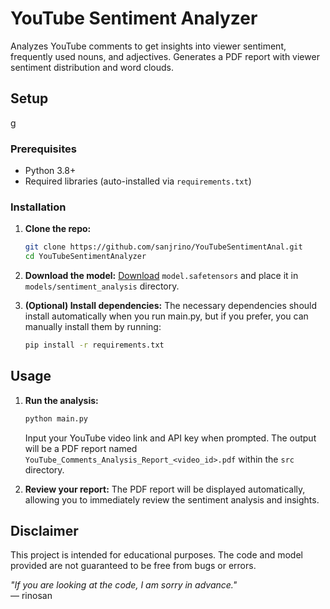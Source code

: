 # YouTube Sentiment Analyzer
Analyzes YouTube comments to get insights into viewer sentiment, frequently used nouns, and adjectives. Generates a PDF report with viewer sentiment distribution and word clouds.

## Setup
g
### Prerequisites
- Python 3.8+
- Required libraries (auto-installed via `requirements.txt`)

### Installation
1. **Clone the repo:**
   ```bash
   git clone https://github.com/sanjrino/YouTubeSentimentAnal.git
   cd YouTubeSentimentAnalyzer
   ```
2. **Download the model:**
   [Download](https://drive.google.com/drive/folders/12vEgQzEx3cIuglwueAydBsIMoLbjlWvL?usp=sharing) `model.safetensors` and place it in `models/sentiment_analysis` directory.

3. **(Optional) Install dependencies:**
   The necessary dependencies should install automatically when you run main.py, but if you prefer, you can manually install them by running:
   ```bash
   pip install -r requirements.txt
   ```

## Usage
1. **Run the analysis:**
   ```bash
   python main.py
   ```
   Input your YouTube video link and API key when prompted. The output will be a PDF report named `YouTube_Comments_Analysis_Report_<video_id>.pdf` within the `src` directory.

2. **Review your report:**
   The PDF report will be displayed automatically, allowing you to immediately review the sentiment analysis and insights.

## Disclaimer
This project is intended for educational purposes. The code and model provided are not guaranteed to be free from bugs or errors.

*"If you are looking at the code, I am sorry in advance."*  
— rinosan
